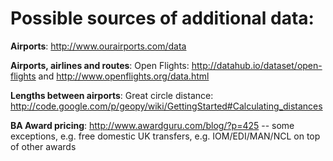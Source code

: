 Possible sources of additional data:
====================================

**Airports**: http://www.ourairports.com/data

**Airports, airlines and routes**:
    Open Flights: http://datahub.io/dataset/open-flights
        and http://www.openflights.org/data.html

**Lengths between airports**:
    Great circle distance: http://code.google.com/p/geopy/wiki/GettingStarted#Calculating_distances

**BA Award pricing**: http://www.awardguru.com/blog/?p=425
    -- some exceptions, e.g. free domestic UK transfers, e.g. IOM/EDI/MAN/NCL on top of other awards


